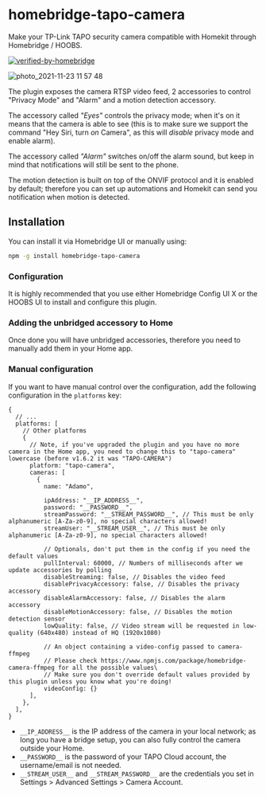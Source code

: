 # homebridge-tapo-camera

Make your TP-Link TAPO security camera compatible with Homekit through Homebridge / HOOBS.

[![verified-by-homebridge](https://badgen.net/badge/homebridge/verified/purple)](https://github.com/homebridge/homebridge/wiki/Verified-Plugins)

![photo_2021-11-23 11 57 48](https://user-images.githubusercontent.com/839700/143013358-9f6eed44-3aad-40b0-b1e5-ddc2c5bb24e4.png)

The plugin exposes the camera RTSP video feed, 2 accessories to control "Privacy Mode" and "Alarm" and a motion detection accessory.

The accessory called _"Eyes"_ controls the privacy mode; when it's on it means that the camera is able to see
(this is to make sure we support the command "Hey Siri, turn _on_ Camera", as this will _disable_ privacy mode and enable alarm).

The accessory called _"Alarm"_ switches on/off the alarm sound, but keep in mind that notifications will still be sent to the phone.

The motion detection is built on top of the ONVIF protocol and it is enabled by default; therefore you can set up
automations and Homekit can send you notification when motion is detected.

## Installation

You can install it via Homebridge UI or manually using:

```sh
npm -g install homebridge-tapo-camera
```

### Configuration

It is highly recommended that you use either Homebridge Config UI X or the HOOBS UI to install and configure this plugin.

### Adding the unbridged accessory to Home

Once done you will have unbridged accessories, therefore you need to manually add them in your Home app.

### Manual configuration

If you want to have manual control over the configuration, add the following configuration in the `platforms` key:

```json5
{
  // ...
  platforms: [
    // Other platforms
    {
      // Note, if you've upgraded the plugin and you have no more camera in the Home app, you need to change this to "tapo-camera" lowercase (before v1.6.2 it was "TAPO-CAMERA")
      platform: "tapo-camera",
      cameras: [
        {
          name: "Adamo",

          ipAddress: "__IP_ADDRESS__",
          password: "__PASSWORD__",
          streamPassword: "__STREAM_PASSWORD__", // This must be only alphanumeric [A-Za-z0-9], no special characters allowed!
          streamUser: "__STREAM_USER__", // This must be only alphanumeric [A-Za-z0-9], no special characters allowed!

          // Optionals, don't put them in the config if you need the default values
          pullInterval: 60000, // Numbers of milliseconds after we update accessories by polling
          disableStreaming: false, // Disables the video feed
          disablePrivacyAccessory: false, // Disables the privacy accessory
          disableAlarmAccessory: false, // Disables the alarm accessory
          disableMotionAccessory: false, // Disables the motion detection sensor
          lowQuality: false, // Video stream will be requested in low-quality (640x480) instead of HQ (1920x1080)

          // An object containing a video-config passed to camera-ffmpeg
          // Please check https://www.npmjs.com/package/homebridge-camera-ffmpeg for all the possible values\
          // Make sure you don't override default values provided by this plugin unless you know what you're doing!
          videoConfig: {}
      ],
    },
  ],
}
```

- `__IP_ADDRESS__` is the IP address of the camera in your local network; as long you have a bridge setup, you can also fully control the camera outside your Home.
- `__PASSWORD__` is the password of your TAPO Cloud account, the username/email is not needed.
- `__STREAM_USER__` and `__STREAM_PASSWORD__` are the credentials you set in Settings > Advanced Settings > Camera Account.
